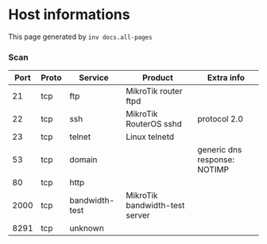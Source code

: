 # Host informations

This page generated by `inv docs.all-pages`


[comment]: (>>HOSTINFOS)


### Scan

| Port | Proto | Service | Product | Extra info |
| ------ | ------ | ------ |------ |------ |
|21|tcp|ftp|MikroTik router ftpd||
|22|tcp|ssh|MikroTik RouterOS sshd|protocol 2.0|
|23|tcp|telnet|Linux telnetd||
|53|tcp|domain||generic dns response: NOTIMP|
|80|tcp|http|||
|2000|tcp|bandwidth-test|MikroTik bandwidth-test server||
|8291|tcp|unknown|||


        

[comment]: (<<HOSTINFOS)